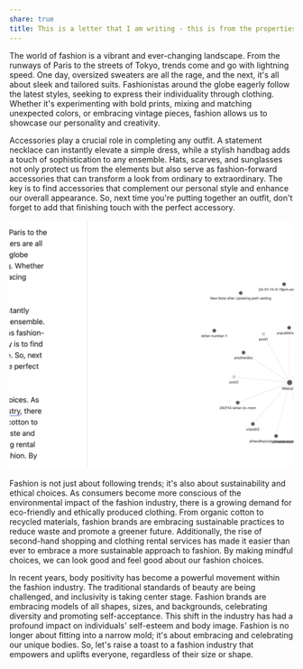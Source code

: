 ```yaml
---
share: true
title: This is a letter that I am writing - this is from the properties
---
```




The world of fashion is a vibrant and ever-changing landscape. From the runways of Paris to the streets of Tokyo, trends come and go with lightning speed. One day, oversized sweaters are all the rage, and the next, it's all about sleek and tailored suits. Fashionistas around the globe eagerly follow the latest styles, seeking to express their individuality through clothing. Whether it's experimenting with bold prints, mixing and matching unexpected colors, or embracing vintage pieces, fashion allows us to showcase our personality and creativity.

Accessories play a crucial role in completing any outfit. A statement necklace can instantly elevate a simple dress, while a stylish handbag adds a touch of sophistication to any ensemble. Hats, scarves, and sunglasses not only protect us from the elements but also serve as fashion-forward accessories that can transform a look from ordinary to extraordinary. The key is to find accessories that complement our personal style and enhance our overall appearance. So, next time you're putting together an outfit, don't forget to add that finishing touch with the perfect accessory.

![CleanShot 2024-01-14 at 19.46.28@2x](../../attachments/CleanShot%202024-01-14%20at%2019.46.28@2x.png)



Fashion is not just about following trends; it's also about sustainability and ethical choices. As consumers become more conscious of the environmental impact of the fashion industry, there is a growing demand for eco-friendly and ethically produced clothing. From organic cotton to recycled materials, fashion brands are embracing sustainable practices to reduce waste and promote a greener future. Additionally, the rise of second-hand shopping and clothing rental services has made it easier than ever to embrace a more sustainable approach to fashion. By making mindful choices, we can look good and feel good about our fashion choices.

In recent years, body positivity has become a powerful movement within the fashion industry. The traditional standards of beauty are being challenged, and inclusivity is taking center stage. Fashion brands are embracing models of all shapes, sizes, and backgrounds, celebrating diversity and promoting self-acceptance. This shift in the industry has had a profound impact on individuals' self-esteem and body image. Fashion is no longer about fitting into a narrow mold; it's about embracing and celebrating our unique bodies. So, let's raise a toast to a fashion industry that empowers and uplifts everyone, regardless of their size or shape.